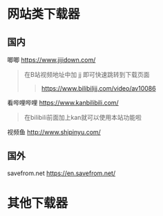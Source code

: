 
# 网站类下载器

## 国内

唧唧 https://www.jijidown.com/
> 在B站视频地址中加 jj 即可快速跳转到下载页面
>> https://www.bilibilijj.com/video/av10086

看哔哩哔哩 https://www.kanbilibili.com/
> 在bilibili前面加上kan就可以使用本站功能啦

视频鱼 http://www.shipinyu.com/

## 国外

savefrom.net https://en.savefrom.net/

# 其他下载器
